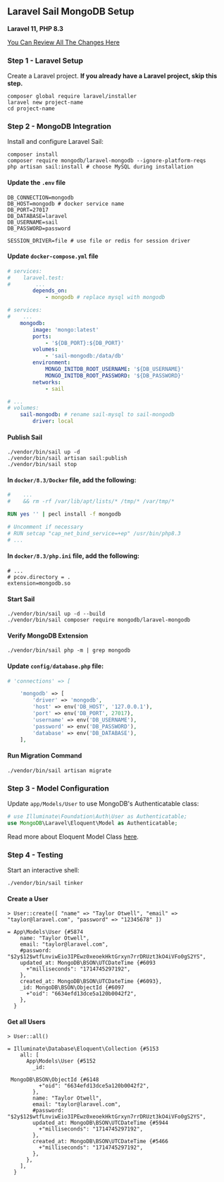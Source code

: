 ## Laravel Sail MongoDB Setup

**Laravel 11, PHP 8.3**

[You Can Review All The Changes Here](https://github.com/egekibar/laravel-sail-mongodb/commit/e0aea713776d245a598bc16a814527dcff8982ca)

### Step 1 - Laravel Setup
Create a Laravel project. **If you already have a Laravel project, skip this step.**
```shell
composer global require laravel/installer
laravel new project-name
cd project-name
```

### Step 2 - MongoDB Integration
Install and configure Laravel Sail:
```shell
composer install
composer require mongodb/laravel-mongodb --ignore-platform-reqs
php artisan sail:install # choose MySQL during installation
```

#### Update the `.env` file
```dotenv
DB_CONNECTION=mongodb
DB_HOST=mongodb # docker service name
DB_PORT=27017
DB_DATABASE=laravel
DB_USERNAME=sail
DB_PASSWORD=password

SESSION_DRIVER=file # use file or redis for session driver
```

#### Update `docker-compose.yml` file
```yaml
# services:
#    laravel.test:
#        ...
        depends_on:
            - mongodb # replace mysql with mongodb
```

```yaml
# services:
#    ...
    mongodb:
        image: 'mongo:latest'
        ports:
            - '${DB_PORT}:${DB_PORT}'
        volumes:
            - 'sail-mongodb:/data/db'
        environment:
            MONGO_INITDB_ROOT_USERNAME: '${DB_USERNAME}'
            MONGO_INITDB_ROOT_PASSWORD: '${DB_PASSWORD}'
        networks:
            - sail
```

```yaml
# ...
# volumes:
    sail-mongodb: # rename sail-mysql to sail-mongodb
        driver: local
```

#### Publish Sail
```shell
./vendor/bin/sail up -d
./vendor/bin/sail artisan sail:publish
./vendor/bin/sail stop
```

#### In `docker/8.3/Docker` file, add the following:
```dockerfile
#    ...
#    && rm -rf /var/lib/apt/lists/* /tmp/* /var/tmp/*

RUN yes '' | pecl install -f mongodb

# Uncomment if necessary
# RUN setcap "cap_net_bind_service=+ep" /usr/bin/php8.3
# ...
```

#### In `docker/8.3/php.ini` file, add the following:
```dotenv
# ...
# pcov.directory = .
extension=mongodb.so
```

#### Start Sail
```shell
./vendor/bin/sail up -d --build
./vendor/bin/sail composer require mongodb/laravel-mongodb
```

#### Verify MongoDB Extension
```shell
./vendor/bin/sail php -m | grep mongodb
```

#### Update `config/database.php` file:
```php
# 'connections' => [

    'mongodb' => [
        'driver' => 'mongodb',
        'host' => env('DB_HOST', '127.0.0.1'),
        'port' => env('DB_PORT', 27017),
        'username' => env('DB_USERNAME'),
        'password' => env('DB_PASSWORD'),
        'database' => env('DB_DATABASE'),
    ],
```

#### Run Migration Command
```shell
./vendor/bin/sail artisan migrate
```

### Step 3 - Model Configuration

Update `app/Models/User` to use MongoDB's Authenticatable class:
```php
# use Illuminate\Foundation\Auth\User as Authenticatable;
use MongoDB\Laravel\Eloquent\Model as Authenticatable;
```

Read more about Eloquent Model Class [here](https://www.mongodb.com/docs/drivers/php/laravel-mongodb/current/eloquent-models/model-class/).

### Step 4 - Testing

Start an interactive shell:
```shell
./vendor/bin/sail tinker
```

#### Create a User
```shell                  
> User::create([ "name" => "Taylor Otwell", "email" => "taylor@laravel.com", "password" => "12345678" ])

= App\Models\User {#5874
    name: "Taylor Otwell",
    email: "taylor@laravel.com",
    #password: "$2y$12$wtfLnviwEio3IPEwz0xeoekHktGrxyn7rrDRUzt3kO4iVFo0gS2YS",
    updated_at: MongoDB\BSON\UTCDateTime {#6093
      +"milliseconds": "1714745297192",
    },
    created_at: MongoDB\BSON\UTCDateTime {#6093},
    _id: MongoDB\BSON\ObjectId {#6097
      +"oid": "6634efd13dce5a120b0042f2",
    },
  }
```

#### Get all Users
```shell
> User::all()

= Illuminate\Database\Eloquent\Collection {#5153
    all: [
      App\Models\User {#5152
        _id:

 MongoDB\BSON\ObjectId {#6148
          +"oid": "6634efd13dce5a120b0042f2",
        },
        name: "Taylor Otwell",
        email: "taylor@laravel.com",
        #password: "$2y$12$wtfLnviwEio3IPEwz0xeoekHktGrxyn7rrDRUzt3kO4iVFo0gS2YS",
        updated_at: MongoDB\BSON\UTCDateTime {#5944
          +"milliseconds": "1714745297192",
        },
        created_at: MongoDB\BSON\UTCDateTime {#5466
          +"milliseconds": "1714745297192",
        },
      },
    ],
  }
```
